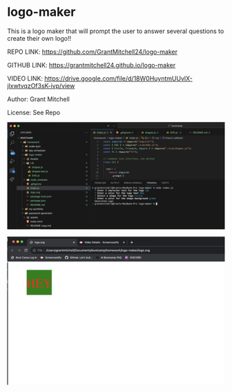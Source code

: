 # logo-maker

This is a logo maker that will prompt the user to answer several questions to create their own logo!!

REPO LINK: https://github.com/GrantMitchell24/logo-maker

GITHUB LINK: https://grantmitchell24.github.io/logo-maker

VIDEO LINK: https://drive.google.com/file/d/18W0HuyntmUUvlX-jlxwtvqzOf3sK-ivp/view

Author: Grant Mitchell

License: See Repo

![Preview image](./Assets/Images/Logo-Demo%202.png)

![Preview image](./Assets/Images/Logo-Demo-Replace.png)



